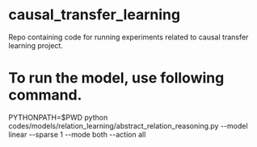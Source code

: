 # causal_transfer_learning
Repo containing code for running experiments related to causal transfer learning project.

# To run the model, use following command.
PYTHONPATH=$PWD python codes/models/relation_learning/abstract_relation_reasoning.py --model linear --sparse 1 --mode both --action all
